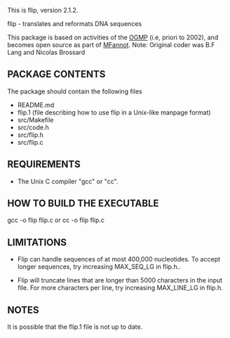 
This is flip, version 2.1.2.

flip - translates and reformats DNA sequences

This package is based on activities of the [OGMP](http://megasun.bch.umontreal.ca/ogmp/) (i.e, priori to 2002), and
becomes open source as part of [MFannot](http://megasun.bch.umontreal.ca/RNAweasel/).
Note: Original coder was B.F Lang and Nicolas Brossard

PACKAGE CONTENTS
----------------

The package should contain the following files

  - README.md
  - flip.1 (file describing how to use flip in a Unix-like manpage format)
  - src/Makefile
  - src/code.h 
  - src/flip.h
  - src/flip.c


REQUIREMENTS
------------

- The Unix C compiler "gcc" or "cc".


HOW TO BUILD THE EXECUTABLE
---------------------------

  gcc -o flip flip.c   or
   cc -o flip flip.c


LIMITATIONS
-----------

- Flip can handle sequences of at most 400,000 nucleotides. To accept longer sequences, try
   increasing MAX_SEQ_LG in flip.h..

- Flip will truncate lines that are longer than 5000 characters in the input file. For more
   characters per line, try increasing MAX_LINE_LG in flip.h.

NOTES
-----

It is possible that the flip.1 file is not up to date. 
